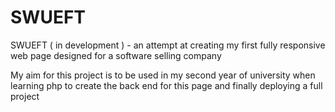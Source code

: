 # SWUEFT
SWUEFT ( in development ) - an attempt at creating my first fully responsive web page designed for a software selling company

My aim for this project is to be used in my second year of university when learning php to create the back end for this page and finally deploying a full project

